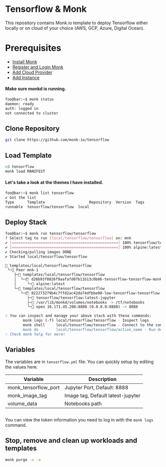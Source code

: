 # Tensorflow & Monk
This repository contains Monk.io template to deploy Tensorflow either locally or on cloud of your choice (AWS, GCP, Azure, Digital Ocean).

# Prerequisites
- [Install Monk](https://docs.monk.io/docs/get-monk)
- [Register and Login Monk](https://docs.monk.io/docs/acc-and-auth)
- [Add Cloud Provider](https://docs.monk.io/docs/cloud-provider)
- [Add Instance](https://docs.monk.io/docs/multi-cloud)

#### Make sure monkd is running.
```bash
foo@bar:~$ monk status
daemon: ready
auth: logged in
not connected to cluster
```

## Clone Repository
```bash
git clone https://github.com/monk-io/tensorflow
```

## Load Template
```bash
cd tensorflow
monk load MANIFEST
```


#### Let's take a look at the themes I have installed.
```bash
foo@bar:~$ monk list tensorflow
✔ Got the list
Type      Template                    Repository  Version  Tags
runnable  tensorflow/tensorflow  local       -        -

```

## Deploy Stack
```bash
foo@bar:~$ monk run tensorflow/tensorflow
? Select tag to run [local/tensorflow/tensorflow] on: mnk
✔ [================================================] 100% tensorflow/tensorflow:latest-jupyter mnk-1
✔ [================================================] 100% alpine:latest mnk-1
✔ Checking/pulling images DONE
✔ Started local/tensorflow/tensorflow

🔩 templates/local/tensorflow/tensorflow
 └─🧊 Peer mnk-1
    ├─🔩 templates/local/tensorflow/tensorflow
    │  └─📦 d26b93f8826f9aafafd07b11b13c0b86-tensorflow-tensorflow-monk-alp
    │     └─🧩 alpine:latest
    └─🔩 templates/local/tensorflow/tensorflow
       └─📦 022273279b4c7ffd2ac42da74dfbbe00-low-tensorflow-tensorflow
          ├─🧩 tensorflow/tensorflow:latest-jupyter
          ├─💾 /var/lib/monkd/volumes/notebooks -> /tf/notebooks
          └─🔌 open 16.171.45.206:8888 (0.0.0.0:8888) -> 8888

💡 You can inspect and manage your above stack with these commands:
        monk logs (-f) local/tensorflow/tensorflow - Inspect logs
        monk shell     local/tensorflow/tensorflow - Connect to the container's shell
        monk do        local/tensorflow/tensorflow/action_name - Run defined action (if exists)
💡 Check monk help for more!
```


## Variables
The variables are in `tensorflow.yml` file. You can quickly setup by editing the values here.

| Variable                     	| Description                               	|
|------------------------------	|-------------------------------------------	|
| monk_tensorflow_port          | Jupyter Port, Default: 8888 	               |
| monk_image_tag             	| Image tag, Default latest-jupyter                      	|
| volume_data             	    | Notebooks path                      	|


## 
You can view the token information you need to log in with the `monk logs` command.

## Stop, remove and clean up workloads and templates

```bash
monk purge -x -a
```
